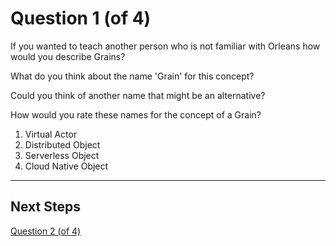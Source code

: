 # Question 1 (of 4)
If you wanted to teach another person who is not familiar with Orleans how would you describe Grains? 

What do you think about the name 'Grain' for this concept? 

Could you think of another name that might be an alternative?

How would you rate these names for the concept of a Grain?

1. Virtual Actor
2. Distributed Object
3. Serverless Object
4. Cloud Native Object

---

## Next Steps

[Question 2 (of 4)](question02.md)
